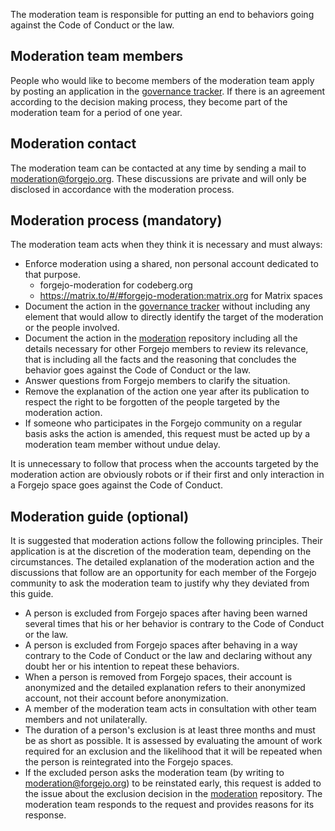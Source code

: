 The moderation team is responsible for putting an end to behaviors going against the Code of Conduct or the law.

## Moderation team members

People who would like to become members of the moderation team apply by posting an application in the [governance tracker](https://codeberg.org/forgejo/governance). If there is an agreement according to the decision making process, they become part of the moderation team for a period of one year.

## Moderation contact

The moderation team can be contacted at any time by sending a mail to moderation@forgejo.org. These discussions are private and will only be disclosed in accordance with the moderation process.

## Moderation process (mandatory)

The moderation team acts when they think it is necessary and must always:

* Enforce moderation using a shared, non personal account dedicated to that purpose.
  * forgejo-moderation for codeberg.org
  * https://matrix.to/#/#forgejo-moderation:matrix.org for Matrix spaces
* Document the action in the [governance tracker](https://codeberg.org/forgejo/governance/issues) without including any element that would allow to directly identify the target of the moderation or the people involved.
* Document the action in the [moderation](https://codeberg.org/forgejo/moderation) repository including all the details necessary for other Forgejo members to review its relevance, that is including all the facts and the reasoning that concludes the behavior goes against the Code of Conduct or the law.
* Answer questions from Forgejo members to clarify the situation.
* Remove the explanation of the action one year after its publication to respect the right to be forgotten of the people targeted by the moderation action.
* If someone who participates in the Forgejo community on a regular basis asks the action is amended, this request must be acted up by a moderation team member without undue delay.

It is unnecessary to follow that process when the accounts targeted by the moderation action are obviously robots or if their first and only interaction in a Forgejo space goes against the Code of Conduct.

## Moderation guide (optional)

It is suggested that moderation actions follow the following principles. Their application is at the discretion of the moderation team, depending on the circumstances. The detailed explanation of the moderation action and the discussions that follow are an opportunity for each member of the Forgejo community to ask the moderation team to justify why they deviated from this guide.

* A person is excluded from Forgejo spaces after having been warned several times that his or her behavior is contrary to the Code of Conduct or the law.
* A person is excluded from Forgejo spaces after behaving in a way contrary to the Code of Conduct or the law and declaring without any doubt her or his intention to repeat these behaviors.
* When a person is removed from Forgejo spaces, their account is anonymized and the detailed explanation refers to their anonymized account, not their account before anonymization.
* A member of the moderation team acts in consultation with other team members and not unilaterally.
* The duration of a person's exclusion is at least three months and must be as short as possible. It is assessed by evaluating the amount of work required for an exclusion and the likelihood that it will be repeated when the person is reintegrated into the Forgejo spaces.
* If the excluded person asks the moderation team (by writing to moderation@forgejo.org) to be reinstated early, this request is added to the issue about the exclusion decision in the [moderation](https://codeberg.org/forgejo/moderation) repository. The moderation team responds to the request and provides reasons for its response.
